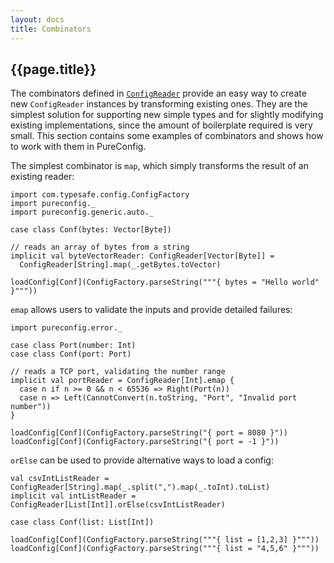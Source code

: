 ```yaml
---
layout: docs
title: Combinators
---
```


## {{page.title}}

The combinators defined in
[`ConfigReader`](https://www.javadoc.io/page/com.github.pureconfig/pureconfig_2.12/latest/pureconfig/ConfigReader.html)
provide an easy way to create new `ConfigReader` instances by transforming existing ones. They are the simplest solution
for supporting new simple types and for slightly modifying existing implementations, since the amount of boilerplate
required is very small. This section contains some examples of combinators and shows how to work with them in
PureConfig.

The simplest combinator is `map`, which simply transforms the result of an existing reader:

```tut:silent
import com.typesafe.config.ConfigFactory
import pureconfig._
import pureconfig.generic.auto._

case class Conf(bytes: Vector[Byte])

// reads an array of bytes from a string
implicit val byteVectorReader: ConfigReader[Vector[Byte]] =
  ConfigReader[String].map(_.getBytes.toVector)
```

```tut:book
loadConfig[Conf](ConfigFactory.parseString("""{ bytes = "Hello world" }"""))
```

`emap` allows users to validate the inputs and provide detailed failures:

```tut:silent
import pureconfig.error._

case class Port(number: Int)
case class Conf(port: Port)

// reads a TCP port, validating the number range
implicit val portReader = ConfigReader[Int].emap {
  case n if n >= 0 && n < 65536 => Right(Port(n))
  case n => Left(CannotConvert(n.toString, "Port", "Invalid port number"))
}
```

```tut:book
loadConfig[Conf](ConfigFactory.parseString("{ port = 8080 }"))
loadConfig[Conf](ConfigFactory.parseString("{ port = -1 }"))
```

`orElse` can be used to provide alternative ways to load a config:

```tut:silent
val csvIntListReader = ConfigReader[String].map(_.split(",").map(_.toInt).toList)
implicit val intListReader = ConfigReader[List[Int]].orElse(csvIntListReader)

case class Conf(list: List[Int])
```

```tut:book
loadConfig[Conf](ConfigFactory.parseString("""{ list = [1,2,3] }"""))
loadConfig[Conf](ConfigFactory.parseString("""{ list = "4,5,6" }"""))
```
